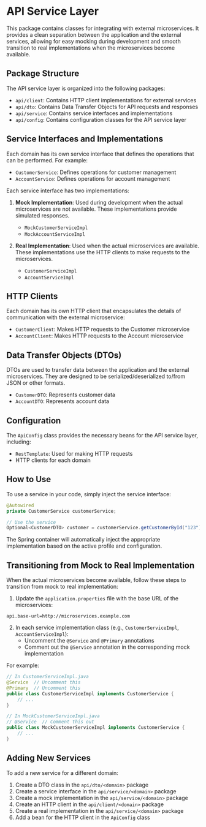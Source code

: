 # API Service Layer

This package contains classes for integrating with external microservices. It provides a clean separation between the application and the external services, allowing for easy mocking during development and smooth transition to real implementations when the microservices become available.

## Package Structure

The API service layer is organized into the following packages:

- `api/client`: Contains HTTP client implementations for external services
- `api/dto`: Contains Data Transfer Objects for API requests and responses
- `api/service`: Contains service interfaces and implementations
- `api/config`: Contains configuration classes for the API service layer

## Service Interfaces and Implementations

Each domain has its own service interface that defines the operations that can be performed. For example:

- `CustomerService`: Defines operations for customer management
- `AccountService`: Defines operations for account management

Each service interface has two implementations:

1. **Mock Implementation**: Used during development when the actual microservices are not available. These implementations provide simulated responses.
   - `MockCustomerServiceImpl`
   - `MockAccountServiceImpl`

2. **Real Implementation**: Used when the actual microservices are available. These implementations use the HTTP clients to make requests to the microservices.
   - `CustomerServiceImpl`
   - `AccountServiceImpl`

## HTTP Clients

Each domain has its own HTTP client that encapsulates the details of communication with the external microservice:

- `CustomerClient`: Makes HTTP requests to the Customer microservice
- `AccountClient`: Makes HTTP requests to the Account microservice

## Data Transfer Objects (DTOs)

DTOs are used to transfer data between the application and the external microservices. They are designed to be serialized/deserialized to/from JSON or other formats.

- `CustomerDTO`: Represents customer data
- `AccountDTO`: Represents account data

## Configuration

The `ApiConfig` class provides the necessary beans for the API service layer, including:

- `RestTemplate`: Used for making HTTP requests
- HTTP clients for each domain

## How to Use

To use a service in your code, simply inject the service interface:

```java
@Autowired
private CustomerService customerService;

// Use the service
Optional<CustomerDTO> customer = customerService.getCustomerById("123");
```

The Spring container will automatically inject the appropriate implementation based on the active profile and configuration.

## Transitioning from Mock to Real Implementation

When the actual microservices become available, follow these steps to transition from mock to real implementation:

1. Update the `application.properties` file with the base URL of the microservices:

```properties
api.base-url=http://microservices.example.com
```

2. In each service implementation class (e.g., `CustomerServiceImpl`, `AccountServiceImpl`):
   - Uncomment the `@Service` and `@Primary` annotations
   - Comment out the `@Service` annotation in the corresponding mock implementation

For example:

```java
// In CustomerServiceImpl.java
@Service  // Uncomment this
@Primary  // Uncomment this
public class CustomerServiceImpl implements CustomerService {
    // ...
}

// In MockCustomerServiceImpl.java
// @Service  // Comment this out
public class MockCustomerServiceImpl implements CustomerService {
    // ...
}
```

## Adding New Services

To add a new service for a different domain:

1. Create a DTO class in the `api/dto/<domain>` package
2. Create a service interface in the `api/service/<domain>` package
3. Create a mock implementation in the `api/service/<domain>` package
4. Create an HTTP client in the `api/client/<domain>` package
5. Create a real implementation in the `api/service/<domain>` package
6. Add a bean for the HTTP client in the `ApiConfig` class